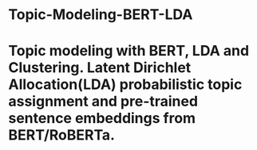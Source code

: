 # Topic-Modeling-BERT-LDA
# Topic modeling with BERT, LDA and Clustering. Latent Dirichlet Allocation(LDA) probabilistic topic assignment and pre-trained sentence embeddings from BERT/RoBERTa.
